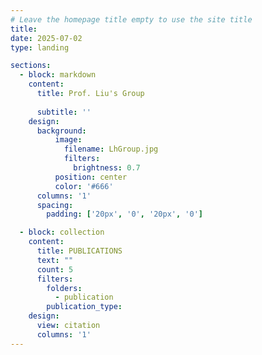 ```yaml
---
# Leave the homepage title empty to use the site title
title:
date: 2025-07-02
type: landing

sections:
  - block: markdown
    content:
      title: Prof. Liu's Group
      
      subtitle: ''
    design:
      background:
          image:
            filename: LhGroup.jpg
            filters:
              brightness: 0.7
          position: center
          color: '#666'
      columns: '1'
      spacing:
        padding: ['20px', '0', '20px', '0']

  - block: collection
    content:
      title: PUBLICATIONS
      text: ""
      count: 5
      filters:
        folders:
          - publication
        publication_type: 
    design:
      view: citation
      columns: '1'
---
```

